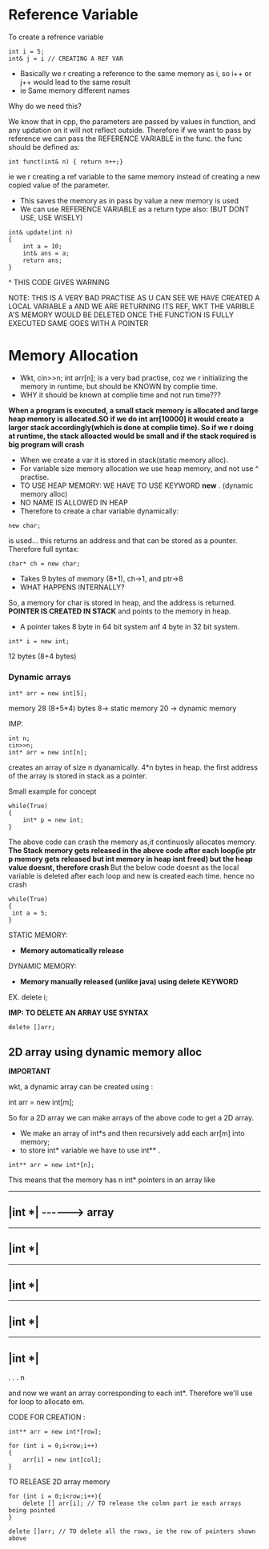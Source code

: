 # Reference Variable
To create a refrence variable 
```
int i = 5;
int& j = i // CREATING A REF VAR
```

- Basically we r creating a reference to the same memory as i, so i++ or j++ would lead to the same result
- ie Same memory different names

Why do we need this?


We know that in cpp, the parameters are passed by values in function, and any updation on it will not reflect outside. Therefore if we want to pass by reference we can pass the REFERENCE VARIABLE in the func. the func should be defined as:
```
int funct(int& n) { return n++;}
```
ie we r creating a ref variable to the same memory instead of creating a new copied value of the parameter.
- This saves the memory as in pass by value a new memory is used
- We can use REFERENCE VARIABLE as a return type also: (BUT DONT USE, USE WISELY)
```
int& update(int n)
{
    int a = 10;
    int& ans = a;
    return ans;
}
```
^ THIS CODE GIVES WARNING


NOTE: THIS IS A VERY BAD PRACTISE AS U CAN SEE WE HAVE CREATED A LOCAL VARIABLE a AND WE ARE RETURNING ITS REF, WKT THE VARIBLE A'S MEMORY WOULD BE DELETED ONCE THE FUNCTION IS FULLY EXECUTED
SAME GOES WITH A POINTER



# Memory Allocation

- Wkt, cin>>n; int arr[n]; is a very bad practise, coz we r initializing the memory in runtime, but should be KNOWN by complie time.
- WHY it should be known at complie time and not run time??? 



<b> When a program is executed, a small stack memory is allocated and large heap memory is allocated.SO if we do int arr[10000] it would create a larger stack accordingly(which is done at complie time). So if we r doing at runtime, the stack alloacted would be small and if the stack required is big program will crash</b>


- When we create a var it is stored in stack(static memory alloc). 
- For variable size memory allocation we use heap memory, and not use ^ practise.
- TO USE HEAP MEMORY: WE HAVE TO USE KEYWORD **new** . (dynamic memory alloc)
- NO NAME IS ALLOWED IN HEAP
- Therefore to create a char variable dynamically:
```
new char;
```
is used... this returns an address and that can be stored as a pounter. Therefore full syntax:
```
char* ch = new char;
```
- Takes 9 bytes of memory (8+1), ch->1, and ptr->8
- WHAT HAPPENS INTERNALLY?


So, a memory for char is stored in heap, and the address is returned. **POINTER IS CREATED IN STACK** and points to the memory in heap.

- A pointer takes 8 byte in 64 bit system anf 4 byte in 32 bit system.

```
int* i = new int;
```
12 bytes (8+4 bytes)




### Dynamic arrays
```
int* arr = new int[5];
```
memory 28 (8+5*4) bytes
8-> static memory
20 -> dynamic memory



IMP:
```
int n;
cin>>n;
int* arr = new int[n];
```


creates an array of size n dyanamically. 4*n bytes in heap. the first address of the array is stored in stack as a pointer.



Small example for concept

```
while(True)
{
    int* p = new int;
}
```
The above code can crash the memory as,it continuosly allocates memory. <b>The Stack memory gets released in the above code after each loop(ie ptr p memory gets released but int memory in heap isnt freed) but the heap value doesnt, therefore crash </b>
But the below code doesnt as the local variable is deleted after each loop and new is created each time. hence no crash
```
while(True)
{
 int a = 5;   
}
```



STATIC MEMORY: 
- <b>Memory automatically release</b>



DYNAMIC MEMORY: 
- <b>Memory manually released (unlike java) using delete KEYWORD</b>



EX. delete i; 



**IMP: TO DELETE AN ARRAY USE SYNTAX**

```
delete []arr;
```

## 2D array using dynamic memory alloc

**IMPORTANT**


wkt, a dynamic array can be created using :


int arr = new int[m];


So for a 2D array we can make arrays of the above code to get a 2D array.
- We make an array of int*s and then recursively add each arr[m] into memory;
- to store int* variable we have to use int** .
```
int** arr = new int*[n];
```

This means that the memory has n int* pointers in an array
like 



-------
|int *| ------> array
-------
-------
|int *|
-------
-------
|int *|
-------
-------
|int *|
-------
-------
|int *|
-------
.
.
.
n


and now we want an array corresponding to each int*. Therefore we'll use for loop to allocate em.


CODE FOR CREATION :

```
int** arr = new int*[row];

for (int i = 0;i<row;i++)
{
    arr[i] = new int[col];
}
```



TO RELEASE 2D array memory




```
for (int i = 0;i<row;i++){
    delete [] arr[i]; // TO release the colmn part ie each arrays being pointed
}

delete []arr; // TO delete all the rows, ie the row of pointers shown above
```
